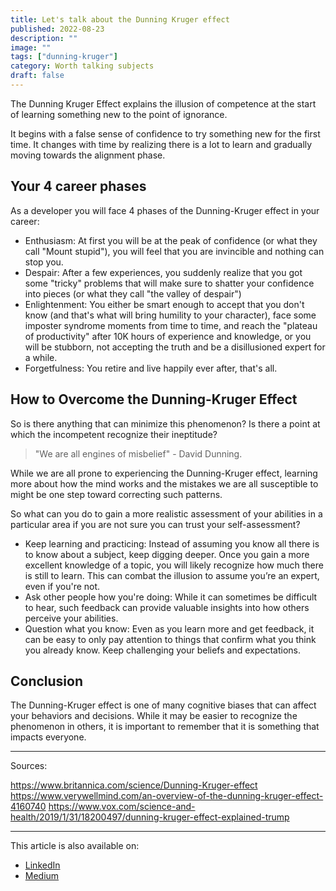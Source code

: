 ```yaml
---
title: Let's talk about the Dunning Kruger effect
published: 2022-08-23
description: ""
image: ""
tags: ["dunning-kruger"]
category: Worth talking subjects
draft: false
---
```


The Dunning Kruger Effect explains the illusion of competence at the start of learning something new to the point of ignorance.

It begins with a false sense of confidence to try something new for the first time. It changes with time by realizing there is a lot to learn and gradually moving towards the alignment phase.

## Your 4 career phases
As a developer you will face 4 phases of the Dunning-Kruger effect in your career:

* Enthusiasm: At first you will be at the peak of confidence (or what they call "Mount stupid"), you will feel that you are invincible and nothing can stop you.
* Despair: After a few experiences, you suddenly realize that you got some "tricky" problems that will make sure to shatter your confidence into pieces (or what they call "the valley of despair")
* Enlightenment: You either be smart enough to accept that you don't know (and that's what will bring humility to your character), face some imposter syndrome moments from time to time, and reach the "plateau of productivity" after 10K hours of experience and knowledge, or you will be stubborn, not accepting the truth and be a disillusioned expert for a while.
* Forgetfulness: You retire and live happily ever after, that's all.

## How to Overcome the Dunning-Kruger Effect
So is there anything that can minimize this phenomenon? Is there a point at which the incompetent recognize their ineptitude?

> "We are all engines of misbelief" - David Dunning.

While we are all prone to experiencing the Dunning-Kruger effect, learning more about how the mind works and the mistakes we are all susceptible to might be one step toward correcting such patterns.

So what can you do to gain a more realistic assessment of your abilities in a particular area if you are not sure you can trust your self-assessment?

* Keep learning and practicing: Instead of assuming you know all there is to know about a subject, keep digging deeper. Once you gain a more excellent knowledge of a topic, you will likely recognize how much there is still to learn. This can combat the illusion to assume you’re an expert, even if you're not.
* Ask other people how you're doing: While it can sometimes be difficult to hear, such feedback can provide valuable insights into how others perceive your abilities.
* Question what you know: Even as you learn more and get feedback, it can be easy to only pay attention to things that confirm what you think you already know. Keep challenging your beliefs and expectations.

## Conclusion
The Dunning-Kruger effect is one of many cognitive biases that can affect your behaviors and decisions. While it may be easier to recognize the phenomenon in others, it is important to remember that it is something that impacts everyone.

-------
Sources:

https://www.britannica.com/science/Dunning-Kruger-effect
https://www.verywellmind.com/an-overview-of-the-dunning-kruger-effect-4160740
https://www.vox.com/science-and-health/2019/1/31/18200497/dunning-kruger-effect-explained-trump

-----------
This article is also available on:  
* [LinkedIn](https://www.linkedin.com/pulse/lets-talk-dunning-kruger-effect-ayoub-abidi/)
* [Medium](https://ayoub3bidi.medium.com/lets-talk-about-the-dunning-kruger-effect-c1496e3c5884)